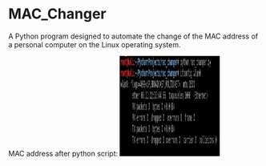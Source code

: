# MAC_Changer
A Python program designed to automate the change of the MAC address of a personal computer on the Linux operating system.


MAC address after python script: <img src='изображение_2021-08-28_141305.png' width=200px, height=200px>
